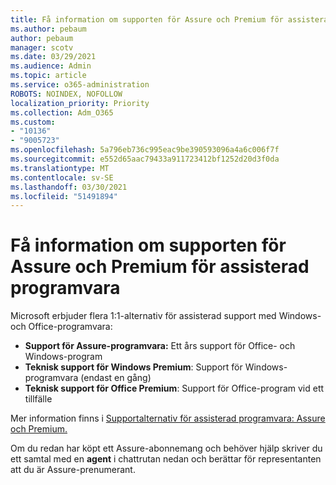 ```yaml
---
title: Få information om supporten för Assure och Premium för assisterad programvara
ms.author: pebaum
author: pebaum
manager: scotv
ms.date: 03/29/2021
ms.audience: Admin
ms.topic: article
ms.service: o365-administration
ROBOTS: NOINDEX, NOFOLLOW
localization_priority: Priority
ms.collection: Adm_O365
ms.custom:
- "10136"
- "9005723"
ms.openlocfilehash: 5a796eb736c995eac9be390593096a4a6c006f7f
ms.sourcegitcommit: e552d65aac79433a911723412bf1252d20d3f0da
ms.translationtype: MT
ms.contentlocale: sv-SE
ms.lasthandoff: 03/30/2021
ms.locfileid: "51491894"
---
```

# <a name="get-info-about-assure-and-premium-assisted-software-support"></a>Få information om supporten för Assure och Premium för assisterad programvara

Microsoft erbjuder flera 1:1-alternativ för assisterad support med Windows- och Office-programvara:

- **Support för Assure-programvara:** Ett års support för Office- och Windows-program
- **Teknisk support för Windows Premium**: Support för Windows-programvara (endast en gång)
- **Teknisk support för Office Premium**: Support för Office-program vid ett tillfälle

Mer information finns i [Supportalternativ för assisterad programvara: Assure och Premium.](https://support.microsoft.com/help/4467230/assisted-software-support-options-assure-premium)

Om du redan har köpt ett Assure-abonnemang och behöver hjälp skriver du ett samtal med en **agent** i chattrutan nedan och berättar för representanten att du är Assure-prenumerant.

